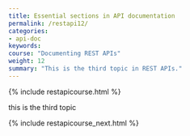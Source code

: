 ```yaml
---
title: Essential sections in API documentation
permalink: /restapi12/
categories:
- api-doc
keywords: 
course: "Documenting REST APIs"
weight: 12
summary: "This is the third topic in REST APIs."
---
```


{% include restapicourse.html %}

this is the third topic

{% include restapicourse_next.html %}



